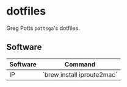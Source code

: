 # dotfiles

Greg Potts `pottsga`'s dotfiles.

## Software

<table>
<thead>
    <tr>
      <th>Software</th>
      <th>Command</th>
    </tr>
</thead>
  <tr>
    <td>IP</td>
    <td>`brew install iproute2mac`</td>
  </tr>
</table>
